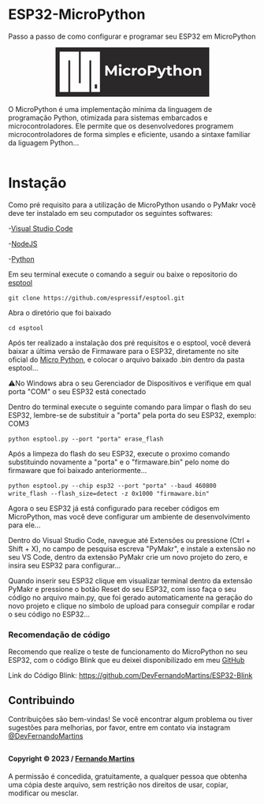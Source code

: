 # ESP32-MicroPython
Passo a passo de como configurar e programar seu ESP32 em MicroPython

<p align="center">
    <img src=./img/LogoMicroPython.jpg height="100">
</p>
O MicroPython é uma implementação mínima da linguagem de programação Python, otimizada para sistemas embarcados e microcontroladores. Ele permite que os desenvolvedores programem microcontroladores de forma simples e eficiente, usando a sintaxe familiar da liguagem Python...
<br></br>

# Instação
Como pré requisito para a utilização de MicroPython usando o PyMakr você deve ter instalado em seu computador os seguintes softwares:

-[Visual Studio Code](https://code.visualstudio.com/)

-[NodeJS](https://nodejs.org/en)

-[Python](https://www.python.org/)

Em seu terminal execute o comando a seguir ou baixe o repositorio do [esptool](https://github.com/espressif/esptool)

```shell
git clone https://github.com/espressif/esptool.git
 ```
Abra o diretório que foi baixado
 ```shell
 cd esptool
 ```
 Após ter realizado a instalação dos pré requisitos e o esptool, você deverá baixar a última versão de Firmaware para o ESP32, diretamente no site oficial do [Micro Python](https://micropython.org/), e colocar o arquivo baixado .bin dentro da pasta esptool...

 ⚠️No Windows abra o seu Gerenciador de Dispositivos e verifique em qual porta "COM" o seu ESP32 está conectado

Dentro do terminal execute o seguinte comando para limpar o flash do seu ESP32, lembre-se de substituir a "porta" pela porta do seu ESP32, exemplo: COM3
 ```shell
 python esptool.py --port "porta" erase_flash
 ```
 Após a limpeza do flash do seu ESP32, execute o proximo comando substituindo novamente a "porta" e o "firmaware.bin" pelo nome do firmaware que foi baixado anteriormente...
```shell
python esptool.py --chip esp32 --port "porta" --baud 460800 write_flash --flash_size=detect -z 0x1000 "firmaware.bin"
```
Agora o seu ESP32 já está configurado para receber códigos em MicroPython, mas você deve configurar um ambiente de desenvolvimento para ele...

Dentro do Visual Studio Code, navegue até Extensões ou pressione (Ctrl + Shift + X), no campo de pesquisa escreva "PyMakr", e instale a extensão no seu VS Code, dentro da extensão PyMakr crie um novo projeto do zero, e insira seu ESP32 para configurar...

Quando inserir seu ESP32 clique em visualizar terminal dentro da extensão PyMakr e pressione o botão Reset do seu ESP32, com isso faça o seu código no arquivo main.py, que foi gerado automaticamente na geração do novo projeto e clique no símbolo de upload para conseguir compilar e rodar o seu código no ESP32...

### Recomendação de código
Recomendo que realize o teste de funcionamento do MicroPython no seu ESP32, com o código Blink que eu deixei disponibilizado em meu [GitHub](https://github.com/DevFernandoMartins)

Link do Código Blink: https://github.com/DevFernandoMartins/ESP32-Blink
 ## Contribuindo

Contribuições são bem-vindas! Se você encontrar algum problema ou tiver sugestões para melhorias, por favor, entre em contato via instagram [@DevFernandoMartins](https://instagram.com/DevFernandoMartins)

##
#### Copyright © 2023 / [Fernando Martins](https://github.com/DevFernandoMartins)

A permissão é concedida, gratuitamente, a qualquer pessoa que obtenha uma cópia deste arquivo, sem restrição nos direitos de usar, copiar, modificar ou mesclar.
